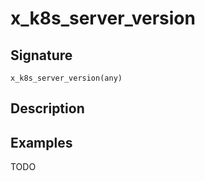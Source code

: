 # x_k8s_server_version

## Signature

`x_k8s_server_version(any)`

## Description



## Examples

TODO
